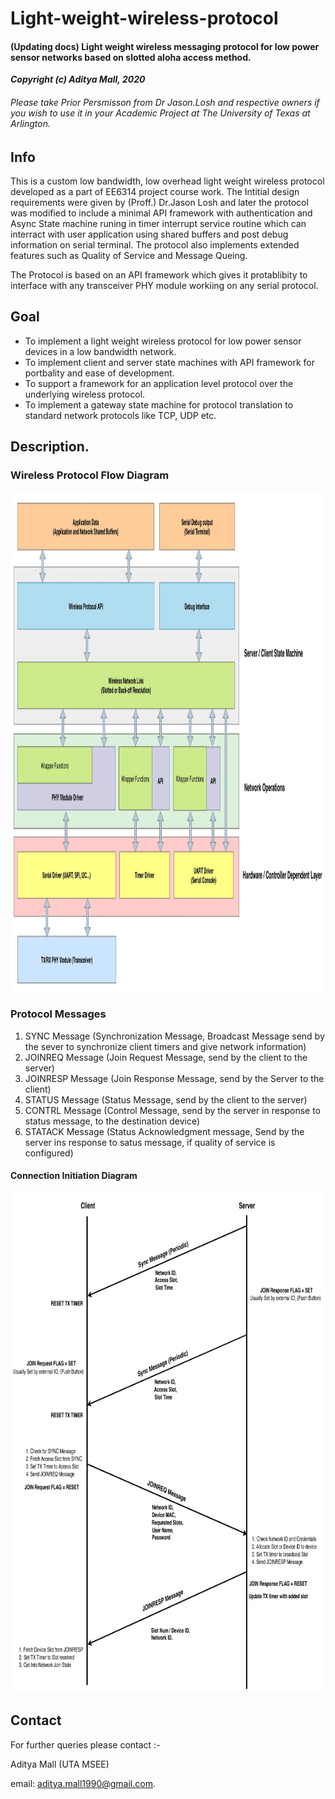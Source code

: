 # Light-weight-wireless-protocol

#### (Updating docs) Light weight wireless messaging protocol for low power sensor networks based on slotted aloha access method.

**_Copyright (c) Aditya Mall, 2020_**
###### Please take Prior Persmisson from Dr Jason.Losh and respective owners if you wish to use it in your Academic Project at The University of Texas at Arlington.

## Info
This is a custom low bandwidth, low overhead light weight wireless protocol developed as a part of EE6314 project course work.
The Intitial design requirements were given by (Proff.) Dr.Jason Losh and later the protocol was modified to include a minimal API framework with authentication and Async State machine runing in timer interrupt service routine which can interract with user application using shared buffers and post debug information on serial terminal. The protocol also implements extended features such as Quality of Service and Message Queing.

The Protocol is based on an API framework which gives it protablibity to interface with any transceiver PHY module workiing on any serial protocol. 

## Goal
* To implement a light weight wireless protocol for low power sensor devices in a low bandwidth network.
* To implement client and server state machines with API framework for portbality and ease of development.
* To support a framework for an application level protocol over the underlying wireless protocol.
* To implement a gateway state machine for protocol translation to standard network protocols like TCP, UDP etc.

## Description.

### Wireless Protocol Flow Diagram

<img src="https://github.com/adimalla/Light-weight-wireless-protocol/blob/master/docs/images/Selection_337.jpg" width="900" height="800" title="CLI">

### Protocol Messages
1. SYNC Message (Synchronization Message, Broadcast Message send by the sever to synchronize client timers and give network
                 information)
2. JOINREQ Message (Join Request Message, send by the client to the server)
3. JOINRESP Message (Join Response Message, send by the Server to the client)
4. STATUS Message (Status Message, send by the client to the server)
5. CONTRL Message (Control Message, send by the server in response to status message, to the destination device)
6. STATACK Message (Status Acknowledgment message, Send by the server ins response to satus message, if quality of service is configured)

#### Connection Initiation Diagram
<img src="https://github.com/adimalla/Light-weight-wireless-protocol/blob/master/docs/images/Selection_338.jpg" width="800" height="800" title="CLI">


## Contact
For further queries please contact :- </br>

Aditya Mall (UTA MSEE)
</br>

email: aditya.mall1990@gmail.com.
